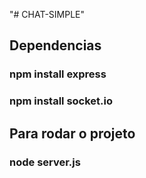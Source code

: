 "# CHAT-SIMPLE" 

## Dependencias
### npm install express
### npm install socket.io

## Para rodar o projeto
### node server.js